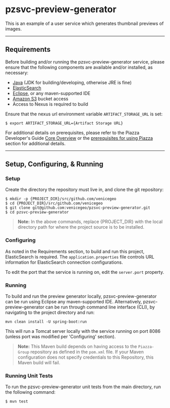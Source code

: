 # pzsvc-preview-generator
This is an example of a user service which generates thumbnail previews of images.

***
## Requirements
Before building and/or running the pzsvc-preview-generator service, please ensure that the following components are available and/or installed, as necessary:
- [Java](http://www.oracle.com/technetwork/java/javase/downloads/index.html) (JDK for building/developing, otherwise JRE is fine)
- [ElasticSearch](https://www.elastic.co/)
- [Eclipse](https://www.eclipse.org/downloads/), or any maven-supported IDE
- [Amazon S3](https://docs.aws.amazon.com/AmazonS3/latest/gsg/GetStartedWithS3.html) bucket access
- Access to Nexus is required to build

Ensure that the nexus url environment variable `ARTIFACT_STORAGE_URL` is set:

	$ export ARTIFACT_STORAGE_URL={Artifact Storage URL}

For additional details on prerequisites, please refer to the Piazza Developer's Guide [Core Overview](https://github.com/venicegeo/pz-docs/blob/master/documents/devguide/02-pz-core.md) or the 
[prerequisites for using Piazza](https://github.com/venicegeo/pz-docs/blob/master/documents/devguide/03-jobs.md) section for additional details.

***
## Setup, Configuring, & Running
### Setup

Create the directory the repository must live in, and clone the git repository:

    $ mkdir -p {PROJECT_DIR}/src/github.com/venicegeo
	$ cd {PROJECT_DIR}/src/github.com/venicegeo
    $ git clone git@github.com:venicegeo/pzsvc-preview-generator.git
    $ cd pzsvc-preview-generator

>__Note:__ In the above commands, replace {PROJECT_DIR} with the local directory path for where the project source is to be installed.

### Configuring
As noted in the Requirements section, to build and run this project, ElasticSearch is required. The `application.properties` file controls URL information for ElasticSearch connection configurations.

To edit the port that the service is running on, edit the `server.port` property.

### Running
To build and run the preview generator locally, pzsvc-preview-generator can be run using Eclipse any maven-supported IDE. Alternatively, pzsvc-preview-generator can be run through command line interface (CLI), by navigating to the project directory and run:

`mvn clean install -U spring-boot:run`

This will run a Tomcat server locally with the service running on port 8086 (unless port was modified per 'Configuring' section).

> __Note:__ This Maven build depends on having access to the `Piazza-Group` repository as defined in the `pom.xml` file. If your Maven configuration does not specify credentials to this Repository, this Maven build will fail.

### Running Unit Tests

To run the pzsvc-preview-generator unit tests from the main directory, run the following command:

	$ mvn test

